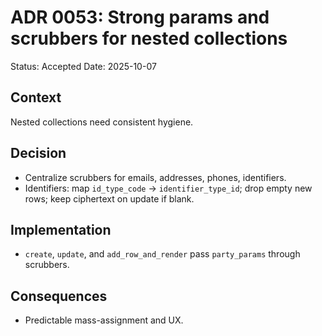 
# ADR 0053: Strong params and scrubbers for nested collections
Status: Accepted
Date: 2025-10-07

## Context
Nested collections need consistent hygiene.

## Decision
- Centralize scrubbers for emails, addresses, phones, identifiers.
- Identifiers: map `id_type_code` → `identifier_type_id`; drop empty new rows; keep ciphertext on update if blank.

## Implementation
- `create`, `update`, and `add_row_and_render` pass `party_params` through scrubbers.

## Consequences
- Predictable mass-assignment and UX.
